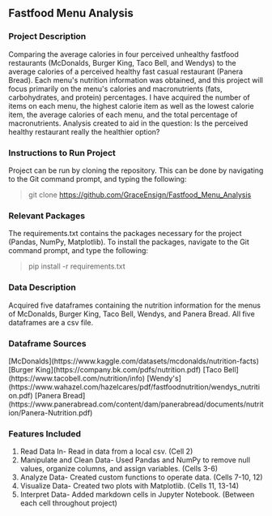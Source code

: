 <p align="center"><h2>Fastfood Menu Analysis</h2></p> 

  

<h3>Project Description</h3> 

Comparing the average calories in four perceived unhealthy fastfood restaurants (McDonalds, Burger King, Taco Bell, and Wendys) to the average calories of a perceived healthy fast casual restaurant (Panera Bread). Each menu's nutrition information was obtained, and this project will focus primarily on the menu's calories and macronutrients (fats, carbohydrates, and protein) percentages. I have acquired the number of items on each menu, the highest calorie item as well as the lowest calorie item, the average calories of each menu, and the total percentage of macronutrients. Analysis created to aid in the question: Is the perceived healthy restaurant really the healthier option? 

  

<h3>Instructions to Run Project</h3> 

Project can be run by cloning the repository. This can be done by navigating to the Git command prompt, and typing the following: <blockquote> git clone https://github.com/GraceEnsign/Fastfood_Menu_Analysis</blockquote> 

  

<h3>Relevant Packages</h3> 

The requirements.txt contains the packages necessary for the project (Pandas, NumPy, Matplotlib). To install the packages, navigate to the Git command prompt, and type the following: <blockquote>pip install -r requirements.txt</blockquote> 

  

<h3>Data Description</h3> 

Acquired five dataframes containing the nutrition information for the menus of McDonalds, Burger King, Taco Bell, Wendys, and Panera Bread. All five dataframes are a csv file. 



<h3>Dataframe Sources</h3>
[McDonalds](https://www.kaggle.com/datasets/mcdonalds/nutrition-facts)
[Burger King](https://company.bk.com/pdfs/nutrition.pdf)
[Taco Bell](https://www.tacobell.com/nutrition/info)
[Wendy's](https://www.wahazel.com/hazelcares/pdf/fastfoodnutrition/wendys_nutrition.pdf)
[Panera Bread](https://www.panerabread.com/content/dam/panerabread/documents/nutrition/Panera-Nutrition.pdf)

  

<h3>Features Included</h3> 

<ol><li>Read Data In- Read in data from a local csv. (Cell 2)</li> 

  <li>Manipulate and Clean Data- Used Pandas and NumPy to remove null values, organize columns, and assign variables. (Cells 3-6) </li> 

  <li>Analyze Data- Created custom functions to operate data. (Cells 7-10, 12) </li> 

  <li>Visualize Data- Created two plots with Matplotlib. (Cells 11, 13-14)</li> 

  <li>Interpret Data- Added markdown cells in Jupyter Notebook. (Between each cell throughout project)</li><ol> 
